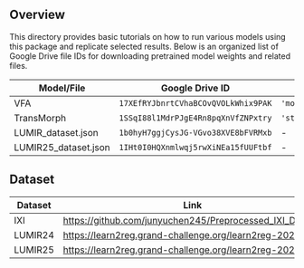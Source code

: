 ## Overview

This directory provides basic tutorials on how to run various models using this package and replicate selected results. Below is an organized list of Google Drive file IDs for downloading pretrained model weights and related files.

|Model/File|Google Drive ID |Dict Key|
|---|---|---|
|VFA| `17XEfRYJbnrtCVhaBCOvQVOLkWhix9PAK` |`'model_state_dict'`|
|TransMorph|`1SSqI88l1MdrPJgE4Rn8pqXnVfZNPxtry`|`'state_dict'`|
|LUMIR_dataset.json|`1b0hyH7ggjCysJG-VGvo38XVE8bFVRMxb`|-|
|LUMIR25_dataset.json|`1IHt0I0HQXnmlwqj5rwXiNEa15fUUFtbf`|-|

## Dataset

|Dataset|Link|
|---|---|
|IXI| https://github.com/junyuchen245/Preprocessed_IXI_Dataset|
|LUMIR24|https://learn2reg.grand-challenge.org/learn2reg-2024/|
|LUMIR25|https://learn2reg.grand-challenge.org/learn2reg-2025/|